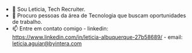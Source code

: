 - 👋 Sou Leticia, Tech Recruiter.
- 👀 Procuro pessoas da área de Tecnologia que buscam oportunidades de trabalho.
- 📫 Entre em contato comigo - linkedin: https://www.linkedin.com/in/leticia-albuquerque-27b58689/ - email: leticia.aguiar@byintera.com
